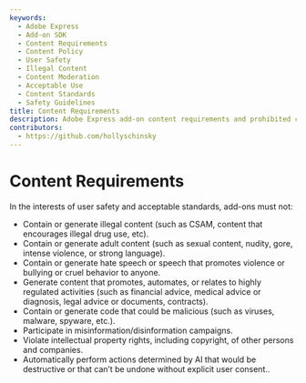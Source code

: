 ```yaml
---
keywords:
  - Adobe Express
  - Add-on SDK
  - Content Requirements
  - Content Policy
  - User Safety
  - Illegal Content
  - Content Moderation
  - Acceptable Use
  - Content Standards
  - Safety Guidelines
title: Content Requirements
description: Adobe Express add-on content requirements and prohibited content policies to ensure user safety and maintain acceptable standards.
contributors:
  - https://github.com/hollyschinsky
---
```


# Content Requirements

In the interests of user safety and acceptable standards, add-ons must not:

- Contain or generate illegal content (such as CSAM, content that encourages illegal drug use, etc).
- Contain or generate adult content (such as sexual content, nudity, gore, intense violence, or strong language).
- Contain or generate hate speech or speech that promotes violence or bullying or cruel behavior to anyone.
- Generate content that promotes, automates, or relates to highly regulated activities (such as financial advice, medical advice or diagnosis, legal advice or documents, contracts).
- Contain or generate code that could be malicious (such as viruses, malware, spyware, etc.).
- Participate in misinformation/disinformation campaigns.
- Violate intellectual property rights, including copyright, of other persons and companies.
- Automatically perform actions determined by AI that would be destructive or that can’t be undone without explicit user consent..
